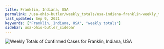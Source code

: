```yaml
---
title: Franklin, Indiana, USA
permalink: /usa-ohio-butler/weekly_totals/usa-indiana-franklin-weekly_totals.html
last_updated: Sep 9, 2021
keywords: ["Franklin, Indiana, USA", "weekly totals"]
sidebar: usa-ohio-butler_sidebar
---
```


![Weekly Totals of Confirmed Cases for Franklin, Indiana, USA](/covid_tracker/images/graphs/usa-indiana-franklin-weekly_totals_graph.png)
